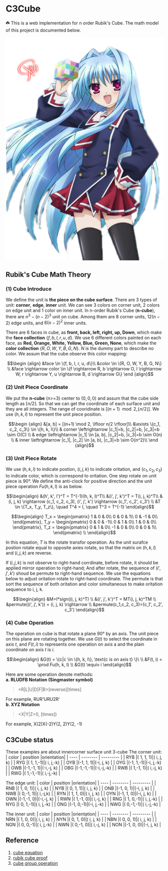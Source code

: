 # C3Cube

☘️ This is a web implementation for n order Rubik's Cube. The math model of this project is documented below.  

![c3cube](screenshot/c3cube.png)

## Rubik's Cube Math Theory  

### (1) Cube Introduce  

We define the unit is **the piece on the cube surface**. There are 3 types of unit: **corner**, **edge**, **inner** unit.  We can see 3 colors on corner unit, 2 colors on edge unit and 1 color on inner unit. In n-order Rubik's Cube (**n-cube**), there are $n^3-(n-2)^3$ unit on cube. Among them are $8$ corner units, $12(n-2)$ edge units, and $6(n-2)^2$ inner units.  

There are 6 faces in cube, as **front, back, left, right, up, Down**, which make the **face collection** $\{f, b, l, r, u, d\}$. We use 6 different colors painted on each face, as **Red, Orange, White, Yellow, Blue, Green, None**, which make the **color collection** $\{R,O,W,Y,B,G,N\}$. $N$ is the dummy part to describe no color.  We assum that the cube observe this color mapping:  

```math
\begin {align}
&face \in \{f, b, l, r, u, d\}\\
&color \in \{R, O, W, Y, B, G, N\} \\
&face \rightarrow color \in 
\{f \rightarrow R, b \rightarrow O, l \rightarrow W, r \rightarrow Y, u \rightarrow B, d \rightarrow G\}
\end {align}
```

### (2) Unit Piece Coordinate  

We put the **n-cube** (n>=3) center to $(0, 0, 0)$ and assum that the cube side length as $\lceil n/2 \rceil$. So that we can get the coordinate of each surface unit and they are all integers. The range of cooridinate is $[(n+1) \mod 2, \lfloor n/2 \rfloor]$. We use $(h, k, l)$ to represent the unit piece position.  

```math
\begin {align}
&[a, b] = [(n+1) \mod 2, \lfloor n/2 \rfloor]\\
&\exists \{c_1, c_2, c_3\} \in \{h, k, l\}\\
& corner \leftrightarrow |c_1|=b, |c_2|=b, |c_3|=b \sim O(C) \\
& edge \leftrightarrow |c_1| \in [a, b), |c_2|=b, |c_3|=b \sim O(n) \\
& inner \leftrightarrow |c_1|, |c_2| \in [a, b), |c_3|=b \sim O(n^2)\\
\end {align}
```

### (3) Unit Piece Rotate  

We use $(h, k, l)$ to indicate postion, $(i, j, k)$ to indicate oritation, and $(c_1, c_2, c_3)$ to indicate color, which is correspond to oritation. One step rotate on unit piece is 90°. We define the anti-clock for positive direction and the unit piece operation $Fu(h, k, l)$ is as below.  

```math
\begin{align}
&(h', k', l')^T = T^{-1}(h, k, l)^T\\
&(i', j', k')^T = T(i, j, k)^T\\
&(i, j, k) \rightarrow (c_1, c_2, c_3), (i', j', k') \rightarrow (c_1', c_2', c_3') \\
&T \in \{T_x, T_y, T_z\}, \quad T^4 = I, \quad T^3 = T^{-1}
\end{align}
```

```math
\begin{align}
T_x = \begin{pmatrix}
1 & 0 & 0\\
0 & 0 & 1\\
0 & -1 & 0\\
\end{pmatrix}, 

T_y = \begin{pmatrix}
0 & 0 & -1\\
0 & 1 & 0\\
1 & 0 & 0\\
\end{pmatrix}, 

T_z = \begin{pmatrix}
0 & 1 & 0\\
-1 & 0 & 0\\
0 & 0 & 1\\
\end{pmatrix} \\
\end{align}
```

In this equation,  $T$ is the rotate transfor operation.  As the unit surafce postion rotate equal to opposite axies rotate, so that the matrix on $(h, k, l)$ and $(i, j, k)$ are reverse.  

If $(i, j, k)$ is not observe to right-hand corrdinate, before rotate, it should be applied mirror operation to right-hand; And after rotate,  the sequence of $(i', j', k')$ shoud be permute to right-hand sequence. We use the equations below to adjust oritation rotate to right-hand coordinate. The permute is that sort the sequence of both oritation and color simultaneous to make oritation sequence to i, j, k.  

```math
\begin{align}
&M=I*sign((i, j, k)^T) \\
&(i', j', k')^T = MT(i, j, k)^TM \\
&permute((i', j', k')) = (i, j, k) \rightarrow \\
&permute(c_1,c_2, c_3)=(c_1', c_2', c_3')
\end{align}
```

### (4) Cube Operation  

The operation on cube is that rotate a plane 90° by an axis. The unit piece on this plane are rotating together. We use $G(t)$ to select the coordinate in axis $t$, and $F(t, i)$ to represents one operation on axis a and the plain coordinate on axis $t$ is $i$.  

```math
\begin{align}
&G(t) = \{c|c \in \{h, k, l\}, \text{c is on axis t} \}\ \\
&F(t, i) = \prod Fu(h, k, l) \\
&G(t) \equiv i
\end{align}
```

Here are some operation denote methods:  
**a. RLUDFB Notation (Singmaster symbol)**
   > \<R|L|U|D|F|B>\[reverse][times]

   For example, RUR'URU2R'  
**b. XYZ Notation**
  > \<X|Y|Z>(I, [times])
  
  For example, X(2)X(-2)Y(2, 2)Y(2, -1)

## C3Cube status

These examples are about innercorner surface unit 3-cube
The corner unit:  
| color | position |orientation|
| ----  | -------- | --------- |
|  RYB  |( 1, 1, 1)|( i, j, k) |
|  RYG  |( 1, 1,-1)|( i, j,-k) |
|  OYB  |(-1, 1, 1)|(-i, j, k) |
|  OYG  |(-1, 1,-1)|(-i, j,-k) |
|  OWB  |(-1,-1, 1)|(-i,-j, k) |
|  OBG  |(-1,-1,-1)|(-i,-j,-k) |
|  RWB  |( 1,-1, 1)|( i,-j, k) |
|  RWG  |( 1,-1,-1)|( i,-j,-k) |

The edge unit:
| color | position |orientation|
| ----  | -------- | --------- |
|  RNB  |( 1, 0, 1)|( i, j, k) |
|  NYB  |( 0, 1, 1)|( i, j, k) |
|  ONB  |(-1, 0, 1)|(-i, j, k) |
|  NWB  |( 0,-1, 1)|( i,-j,k) |
|  RYN  |( 1, 1, 0)|( i, j, k) |
|  OYN  |(-1, 1, 0)|(-i, j, k) |
|  OWN  |(-1,-1, 0)|(-i,-j, k) |
|  RWN  |( 1,-1, 0)|( i,-j, k) |
|  RNG  |( 1, 0,-1)|( i, j,-k) |
|  NYG  |( 0, 1,-1)|( i, j,-k) |
|  ONG  |(-1, 0,-1)|(-i, j,-k) |
|  NWG  |( 0,-1,-1)|( i,-j,-k) |

The inner unit:
| color | position |orientation|
| ----  | -------- | --------- |
|  NRN  |( 1, 0, 0)|( i, j, k) |
|  NYN  |( 0, 1, 0)|( i, j, k) |
|  NBN  |( 0, 0, 1)|( i, j, k) |
|  NGN  |( 0, 0,-1)|( i, j,-k) |
|  NWN  |( 0,-1, 0)|( i,-j, k) |
|  NON  |(-1, 0, 0)|(-i, j, k) |

## Reference  

1. [cube equation](https://www.bilibili.com/video/BV1N44y1H7aJ)
2. [rubik cube proof](http://www.geometer.org/rubik/group.pdf)
3. [cube group operation](https://www.toutiao.com/answer/6753547890284560647)  
